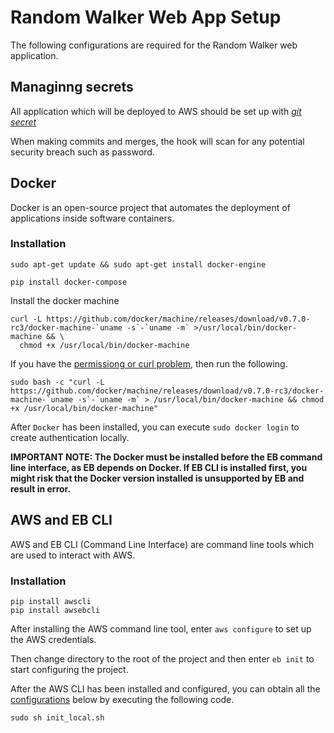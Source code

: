 # Random Walker Web App Setup

The following configurations are required for the Random Walker web
application.

## Managinng secrets

All application which will be deployed to AWS should be set up with
[*git secret*](https://github.com/awslabs/git-secrets)

When making commits and merges, the hook will scan for any potential
security breach such as password.

## Docker

Docker is an open-source project that automates the deployment of
applications inside software containers.

### Installation

```
sudo apt-get update && sudo apt-get install docker-engine
```

```
pip install docker-compose
```

Install the docker machine
```
curl -L https://github.com/docker/machine/releases/download/v0.7.0-rc3/docker-machine-`uname -s`-`uname -m` >/usr/local/bin/docker-machine && \
  chmod +x /usr/local/bin/docker-machine
```

If you have the [permissiong or curl
problem](https://forums.docker.com/t/permission-denied-when-trying-to-install-compose-on-ubuntu/1034/5),
then run the following.

```
sudo bash -c "curl -L https://github.com/docker/machine/releases/download/v0.7.0-rc3/docker-machine-`uname -s`-`uname -m` > /usr/local/bin/docker-machine && chmod +x /usr/local/bin/docker-machine"
```

After `Docker` has been installed, you can execute `sudo docker login`
to create authentication locally.

**IMPORTANT NOTE: The Docker must be installed before the EB command
   line interface, as EB depends on Docker. If EB CLI is installed
   first, you might risk that the Docker version installed is
   unsupported by EB and result in error.**

## AWS and EB CLI

AWS and EB CLI (Command Line Interface) are command line tools which
are used to interact with AWS.

### Installation
```
pip install awscli
pip install awsebcli
```

After installing the AWS command line tool, enter `aws configure` to
set up the AWS credentials.

Then change directory to the root of the project and then enter `eb
init` to start configuring the project.


After the AWS CLI has been installed and configured, you can obtain
all the [configurations](config.md) below by executing the following
code.

```
sudo sh init_local.sh
```
